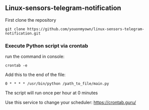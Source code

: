 ## Linux-sensors-telegram-notification

First clone the repository
```
git clone https://github.com/youonmyown/linux-sensors-telegram-notification.git
```
### Execute Python script via crontab
run the command in console:
```
crontab -e
```
Add this to the end of the file:
```
0 * * * * /usr/bin/python /path_to_file/main.py
```
The script will run once per hour at 0 minutes

Use this service to change your scheduler:
https://crontab.guru/
